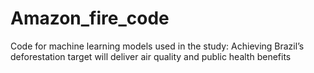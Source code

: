 # Amazon_fire_code
Code for machine learning models used in the study: Achieving Brazil’s deforestation target will deliver air quality and public health benefits
